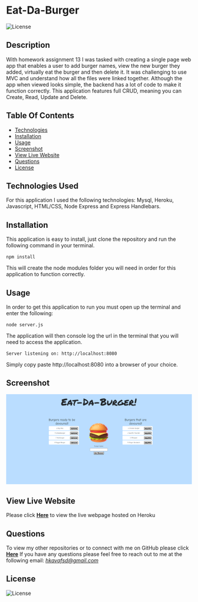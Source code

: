 # Eat-Da-Burger
![License](https://img.shields.io/badge/License%3A-MIT-darkgreen.svg)

## Description
With homework assignment 13 I was tasked with creating a single page web app that enables a user to add burger names, view the new burger they added, virtually eat the burger and then delete it. It was challenging to use MVC and understand how all the files were linked together. Although the app when viewed looks simple, the backend has a lot of code to make it function correctly. This application features full CRUD, meaning you can Create, Read, Update and Delete.

## Table Of Contents
- [Technologies](#Technologies-Used)
- [Installation](#Installation)
- [Usage](#Usage)
- [Screenshot](#Screenshot)
- [View Live Website](#View-Live-Website)
- [Questions](#Questions)
- [License](#License)

## Technologies Used
For this application I used the following technologies: Mysql, Heroku, Javascript, HTML/CSS, Node Express and Express Handlebars.

## Installation
This application is easy to install, just clone the repository and run the following command in your terminal. 

```
npm install
```

This will create the node modules folder you will need in order for this application to function correctly.

## Usage
In order to get this application to run you must open up the terminal and enter the following:

```
node server.js
```
The application will then console log the url in the terminal that you will need to access the application. 

```
Server listening on: http://localhost:8080
```

Simply copy paste http://localhost:8080 into a browser of your choice.

## Screenshot
![](public/assets/images/Screenshot1.PNG)

## View Live Website  
Please click **[Here](https://blooming-citadel-30147.herokuapp.com/)** to view the live webpage hosted on Heroku


## Questions
To view my other repositories or to connect with me on GitHub please click **[Here](https://github.com/HustinKava/)**
If you have any questions please feel free to reach out to me at the following email: *hkavafsd@gmail.com*

## License
![License](https://img.shields.io/badge/License%3A-MIT-darkgreen.svg)

